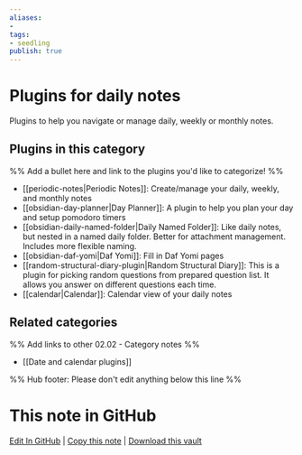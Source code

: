 ```yaml
---
aliases:
- 
tags: 
- seedling 
publish: true
---
```



# Plugins for daily notes

Plugins to help you navigate or manage daily, weekly or monthly notes.

## Plugins in this category

%% Add a bullet here and link to the plugins you'd like to categorize! %%

- [[periodic-notes|Periodic Notes]]: Create/manage your daily, weekly, and monthly notes
- [[obsidian-day-planner|Day Planner]]: A plugin to help you plan your day and setup pomodoro timers
- [[obsidian-daily-named-folder|Daily Named Folder]]: Like daily notes, but nested in a named daily folder. Better for attachment management. Includes more flexible naming.
- [[obsidian-daf-yomi|Daf Yomi]]: Fill in Daf Yomi pages
- [[random-structural-diary-plugin|Random Structural Diary]]: This is a plugin for picking random questions from prepared question list. It allows you answer on different questions each time.
- [[calendar|Calendar]]: Calendar view of your daily notes

## Related categories

%% Add links to other 02.02 - Category notes %%

- [[Date and calendar plugins]]

%% Hub footer: Please don't edit anything below this line %%

# This note in GitHub

<span class="git-footer">[Edit In GitHub](https://github.dev/obsidian-community/obsidian-hub/blob/main/02%20-%20Community%20Expansions/02.01%20Plugins%20by%20Category/Plugins%20for%20daily%20notes.md "git-hub-edit-note") | [Copy this note](https://raw.githubusercontent.com/obsidian-community/obsidian-hub/main/02%20-%20Community%20Expansions/02.01%20Plugins%20by%20Category/Plugins%20for%20daily%20notes.md "git-hub-copy-note") | [Download this vault](https://github.com/obsidian-community/obsidian-hub/archive/refs/heads/main.zip "git-hub-download-vault") </span>

